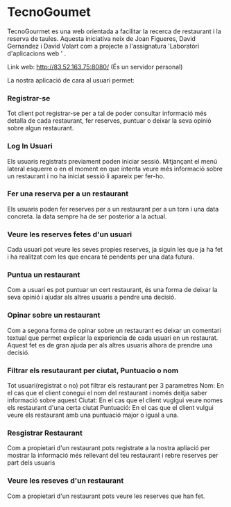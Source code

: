 # TecnoGoumet

TecnoGourmet es una web orientada a facilitar la recerca de restaurant i la reserva de taules. Aquesta iniciativa neix de Joan Figueres, David Gernandez i David Volart com a projecte a l'assignatura 'Laboratòri d'aplicacions web ' .

Link web: http://83.52.163.75:8080/ (És un servidor personal) 

La nostra aplicació de cara al usuari permet:

### Registrar-se
Tot client pot registrar-se per a tal de poder consultar informació més detalla de cada restaurant, fer reserves, puntuar o deixar la seva opinió sobre algun restaurant.


### Log In Usuari
Els usuaris registrats previament poden iniciar sessió. Mitjançant el menú lateral esquerre o en el moment en que intenta veure més informació sobre un restaurant i no ha iniciat sessió li apareix per fer-ho.


### Fer una reserva per a un restaurant
Els usuaris poden fer reserves per a un restaurant per a un torn i una data concreta. la data sempre ha de ser posterior a la actual.


### Veure les reserves fetes d'un usuari
Cada usuari pot veure les seves propies reserves, ja siguin les que ja ha fet i ha realitzat com les que encara té
 pendents per una data futura.


### Puntua un restaurant
Com a usuari es pot puntuar un cert restaurant, és una forma de deixar la seva opinió i ajudar als altres usuaris a pendre una decisió.


### Opinar sobre un restaurant
Com a segona forma de opinar sobre un restaurant es deixar un comentari textual que permet explicar la experiencia de cada usuari en un restaurat. Aquest fet es de gran ajuda per als altres usuaris alhora de prendre una decisió.


### Filtrar els resutaurant per ciutat, Puntuacio o nom
Tot usuari(registrat o no) pot filtrar els restaurant per 3 parametres
Nom: En el cas que el client conegui el nom del restaurant i només deitja saber informació sobre aquest
Ciutat: En el cas que el client vuglgui veure nomes els restaurant d'una certa ciutat
Puntuació: En el cas que el client vulgui veure els restaurant amb una puntuació major o igual a una.

### Resgistrar Restaurant
Com a propietari d'un restaurant pots registrate a la nostra apliació per mostrar la informació més rellevant del teu restaurant i rebre reserves per part dels usuaris
 

### Veure les reseves d'un restaurant

Com a propietari d'un restaurant pots veure les reserves que han fet.


